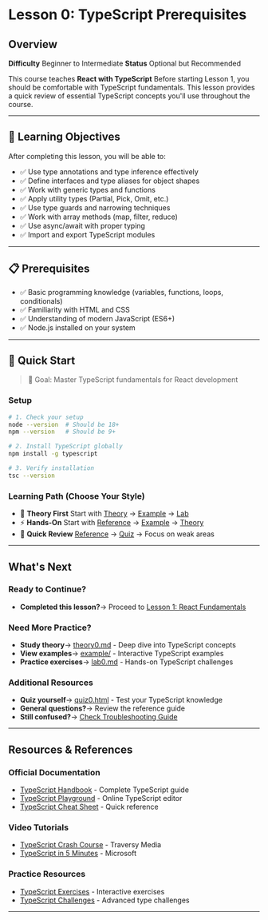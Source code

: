 # Lesson 0: TypeScript Prerequisites

## Overview

**Difficulty** Beginner to Intermediate
**Status** Optional but Recommended

This course teaches **React with TypeScript** Before starting Lesson 1, you should be comfortable with TypeScript fundamentals. This lesson provides a quick review of essential TypeScript concepts you'll use throughout the course.

---

## 🎯 Learning Objectives

After completing this lesson, you will be able to:

- ✅ Use type annotations and type inference effectively
- ✅ Define interfaces and type aliases for object shapes
- ✅ Work with generic types and functions
- ✅ Apply utility types (Partial, Pick, Omit, etc.)
- ✅ Use type guards and narrowing techniques
- ✅ Work with array methods (map, filter, reduce)
- ✅ Use async/await with proper typing
- ✅ Import and export TypeScript modules

---

## 📋 Prerequisites

- ✅ Basic programming knowledge (variables, functions, loops, conditionals)
- ✅ Familiarity with HTML and CSS
- ✅ Understanding of modern JavaScript (ES6+)
- ✅ Node.js installed on your system

---

## 🚀 Quick Start

> 🎯 Goal: Master TypeScript fundamentals for React development

### Setup
```bash
# 1. Check your setup
node --version  # Should be 18+
npm --version   # Should be 9+

# 2. Install TypeScript globally
npm install -g typescript

# 3. Verify installation
tsc --version
```

### Learning Path (Choose Your Style)
- 📖 **Theory First** Start with [Theory](./theory/theory0.md) → [Example](./example/) → [Lab](./lab/lab0.md)
- ⚡ **Hands-On** Start with [Reference](./reference/) → [Example](./example/) → [Theory](./theory/theory0.md)
- 🎯 **Quick Review** [Reference](./reference/) → [Quiz](./quiz/quiz0.html) → Focus on weak areas

---

## What's Next

### Ready to Continue?
- **Completed this lesson?**→ Proceed to [Lesson 1: React Fundamentals](../lesson1-fundamentals-setup/)

### Need More Practice?
- **Study theory**→ [theory0.md](./theory/theory0.md) - Deep dive into TypeScript concepts
- **View examples**→ [example/](./example/) - Interactive TypeScript examples
- **Practice exercises**→ [lab0.md](./lab/lab0.md) - Hands-on TypeScript challenges

### Additional Resources
- **Quiz yourself**→ [quiz0.html](./quiz/quiz0.html) - Test your TypeScript knowledge
- **General questions?**→ Review the reference guide
- **Still confused?**→ [Check Troubleshooting Guide](../../extras/troubleshooting_guide.md)

---

## Resources & References

### Official Documentation
- [TypeScript Handbook](https://www.typescriptlang.org/docs/) - Complete TypeScript guide
- [TypeScript Playground](https://www.typescriptlang.org/play) - Online TypeScript editor
- [TypeScript Cheat Sheet](https://www.typescriptlang.org/cheatsheets) - Quick reference

### Video Tutorials
- [TypeScript Crash Course](https://www.youtube.com/watch?v=BwuLxPH8IDs) - Traversy Media
- [TypeScript in 5 Minutes](https://www.youtube.com/watch?v=ahCwqrYpIuM) - Microsoft

### Practice Resources
- [TypeScript Exercises](https://typescript-exercises.github.io/) - Interactive exercises
- [TypeScript Challenges](https://github.com/type-challenges/type-challenges) - Advanced type challenges

---